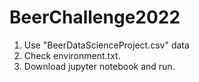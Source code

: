 # BeerChallenge2022

1. Use "BeerDataScienceProject.csv" data
2. Check environment.txt.
3. Download jupyter notebook and run.

